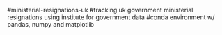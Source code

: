 #ministerial-resignations-uk
#tracking uk government ministerial resignations using institute for government data
#conda environment w/ pandas, numpy and matplotlib
